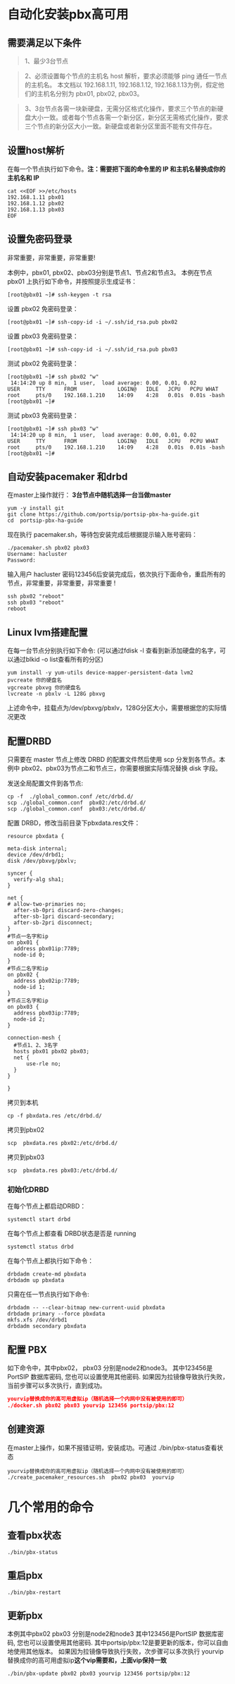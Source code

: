 # 自动化安装pbx高可用
## 需要满足以下条件
> 1、最少3台节点

>2、必须设置每个节点的主机名 host 解析，要求必须能够 ping 通任一节点的主机名。 本文档以 192.168.1.11, 192.168.1.12, 192.168.1.13为例，假定他们的主机名分别为 pbx01, pbx02, pbx03。

>3、3台节点各需一块新硬盘，无需分区格式化操作，要求三个节点的新硬盘大小一致。或者每个节点各需一个新分区，新分区无需格式化操作，要求三个节点的新分区大小一致。新硬盘或者新分区里面不能有文件存在。
## 设置host解析
在每一个节点执行如下命令。**注：需要把下面的命令里的 IP 和主机名替换成你的主机名和 IP**
```
cat <<EOF >>/etc/hosts
192.168.1.11 pbx01
192.168.1.12 pbx02
192.168.1.13 pbx03
EOF
```
## 设置免密码登录
非常重要，非常重要，非常重要!

本例中，pbx01, pbx02、pbx03分别是节点1、节点2和节点3。
本例在节点 pbx01 上执行如下命令，并按照提示生成证书：

```
[root@pbx01 ~]# ssh-keygen -t rsa 
```

设置 pbx02 免密码登录：

```
[root@pbx01 ~]# ssh-copy-id -i ~/.ssh/id_rsa.pub pbx02
```

设置 pbx03 免密码登录：

```
[root@pbx01 ~]# ssh-copy-id -i ~/.ssh/id_rsa.pub pbx03
```

测试 pbx02 免密码登录：

```
[root@pbx01 ~]# ssh pbx02 "w"
 14:14:20 up 8 min,  1 user,  load average: 0.00, 0.01, 0.02
USER     TTY      FROM             LOGIN@   IDLE   JCPU   PCPU WHAT
root     pts/0    192.168.1.210    14:09    4:28   0.01s  0.01s -bash
[root@pbx01 ~]# 
```

测试 pbx03 免密码登录：

```
[root@pbx01 ~]# ssh pbx03 "w"
 14:14:20 up 8 min,  1 user,  load average: 0.00, 0.01, 0.02
USER     TTY      FROM             LOGIN@   IDLE   JCPU   PCPU WHAT
root     pts/0    192.168.1.210    14:09    4:28   0.01s  0.01s -bash
[root@pbx01 ~]# 
```



## 自动安装pacemaker 和drbd

在master上操作就行： **3台节点中随机选择一台当做master**

```
yum -y install git
git clone https://github.com/portsip/portsip-pbx-ha-guide.git
cd  portsip-pbx-ha-guide
```

现在执行 pacemaker.sh，等待包安装完成后根据提示输入账号密码：

```
./pacemaker.sh pbx02 pbx03
Username: hacluster
Password: 
```

输入用户 hacluster 密码123456后安装完成后，依次执行下面命令，重启所有的节点，非常重要，非常重要，非常重要 !
```
ssh pbx02 "reboot"
ssh pbx03 "reboot"
reboot
```


## Linux lvm搭建配置
在每一台节点分别执行如下命令: (可以通过fdisk -l 查看到新添加硬盘的名字，可以通过blkid -o list查看所有的分区)

```
yum install -y yum-utils device-mapper-persistent-data lvm2
pvcreate 你的硬盘名
vgcreate pbxvg 你的硬盘名
lvcreate -n pbxlv -L 128G pbxvg
```

上述命令中，挂载点为/dev/pbxvg/pbxlv，128G分区大小，需要根据您的实际情况更改



## 配置DRBD
只需要在 master 节点上修改 DRBD 的配置文件然后使用 scp 分发到各节点。本例中 pbx02、pbx03为节点二和节点三，你需要根据实际情况替换 disk 字段。

发送全局配置文件到各节点:

```
cp -f  ./global_common.conf /etc/drbd.d/
scp ./global_common.conf  pbx02:/etc/drbd.d/
scp ./global_common.conf  pbx03:/etc/drbd.d/
```



配置 DRBD，修改当前目录下pbxdata.res文件：
```
resource pbxdata {

meta-disk internal;
device /dev/drbd1;
disk /dev/pbxvg/pbxlv;

syncer {
  verify-alg sha1;
}

net {
# allow-two-primaries no;
  after-sb-0pri discard-zero-changes;
  after-sb-1pri discard-secondary;
  after-sb-2pri disconnect;
}
#节点一名字和ip
on pbx01 {
  address pbx01ip:7789;
  node-id 0;
}
#节点二名字和ip
on pbx02 {
  address pbx02ip:7789;
  node-id 1;
}
#节点三名字和ip
on pbx03 {
  address pbx03ip:7789;
  node-id 2;
}

connection-mesh {
  #节点1、2、3名字
  hosts pbx01 pbx02 pbx03;
  net {
      use-rle no;
  }
}

}
```

拷贝到本机

```
cp -f pbxdata.res /etc/drbd.d/
```
拷贝到pbx02

```
scp  pbxdata.res pbx02:/etc/drbd.d/
```

拷贝到pbx03

```
scp  pbxdata.res pbx03:/etc/drbd.d/
```



### 初始化DRBD

在每个节点上都启动DRBD：

```
systemctl start drbd
```

在每个节点上都查看 DRBD状态是否是 running

```
systemctl status drbd
```

在每个节点上都执行如下命令：

```
drbdadm create-md pbxdata
drbdadm up pbxdata
```

只需在任一节点执行如下命令:

```
drbdadm -- --clear-bitmap new-current-uuid pbxdata
drbdadm primary --force pbxdata
mkfs.xfs /dev/drbd1
drbdadm secondary pbxdata
```




## 配置 PBX
如下命令中，其中pbx02， pbx03 分别是node2和node3。
其中123456是PortSIP 数据库密码, 您也可以设置使用其他密码.
如果因为拉镜像导致执行失败，当前步骤可以多次执行，直到成功。

```json
yourvip替换成你的高可用虚拟ip（随机选择一个内网中没有被使用的即可）
./docker.sh pbx02 pbx03 yourvip 123456 portsip/pbx:12
```
## 创建资源
在master上操作，如果不报错证明，安装成功。可通过 ./bin/pbx-status查看状态
```
yourvip替换成你的高可用虚拟ip（随机选择一个内网中没有被使用的即可）
./create_pacemaker_resources.sh  pbx02 pbx03  yourvip
```



# 几个常用的命令

## 查看pbx状态
```
./bin/pbx-status
```
## 重启pbx

```
./bin/pbx-restart
```
## 更新pbx
本例其中pbx02 pbx03 分别是node2和node3
其中123456是PortSIP 数据库密码,  您也可以设置使用其他密码.
其中portsip/pbx:12是要更新的版本，你可以自由地使用其他版本。
如果因为拉镜像导致执行失败，次步骤可以多次执行
yourvip替换成你的高可用虚拟ip**这个vip需要和，上面vip保持一致**
```
./bin/pbx-update pbx02 pbx03 yourvip 123456 portsip/pbx:12
```
